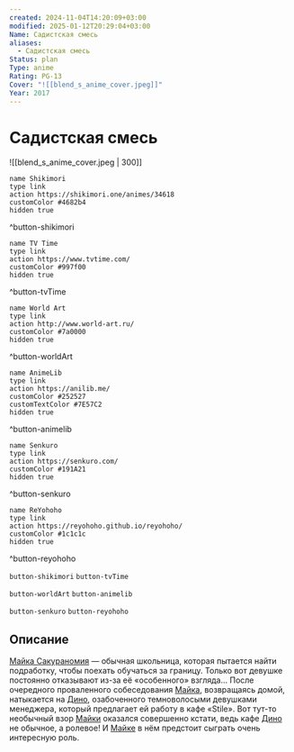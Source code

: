 ```yaml
---
created: 2024-11-04T14:20:09+03:00
modified: 2025-01-12T20:29:04+03:00
Name: Садистская смесь
aliases:
  - Садистская смесь
Status: plan
Type: anime
Rating: PG-13
Cover: "![[blend_s_anime_cover.jpeg]]"
Year: 2017
---
```


# Садистская смесь

![[blend_s_anime_cover.jpeg | 300]]

```button
name Shikimori
type link
action https://shikimori.one/animes/34618
customColor #4682b4
hidden true
```
^button-shikimori

```button
name TV Time
type link
action https://www.tvtime.com/
customColor #997f00
hidden true
```
^button-tvTime

```button
name World Art
type link
action http://www.world-art.ru/
customColor #7a0000
hidden true
```
^button-worldArt

```button
name AnimeLib
type link
action https://anilib.me/
customColor #252527
customTextColor #7E57C2
hidden true
```
^button-animelib

```button
name Senkuro
type link
action https://senkuro.com/
customColor #191A21
hidden true
```
^button-senkuro

```button
name ReYohoho
type link
action https://reyohoho.github.io/reyohoho/
customColor #1c1c1c
hidden true
```
^button-reyohoho

`button-shikimori` `button-tvTime`

`button-worldArt` `button-animelib`

`button-senkuro` `button-reyohoho`

## Описание

[Майка Сакураномия](https://shikimori.one/characters/152126-maika-sakuranomiya) — обычная школьница, которая пытается найти подработку, чтобы поехать обучаться за границу. Только вот девушке постоянно отказывают из-за её «особенного» взгляда... После очередного проваленного собеседования [Майка](https://shikimori.one/characters/152126-maika-sakuranomiya), возвращаясь домой, натыкается на [Дино](https://shikimori.one/characters/152147-dino), озабоченного темноволосыми девушками менеджера, который предлагает ей работу в кафе «Stile». Вот тут-то необычный взор [Майки](https://shikimori.one/characters/152126-maika-sakuranomiya) оказался совершенно кстати, ведь кафе [Дино](https://shikimori.one/characters/152147-dino) не обычное, а ролевое! И [Майке](https://shikimori.one/characters/152126-maika-sakuranomiya) в нём предстоит сыграть очень интересную роль.
